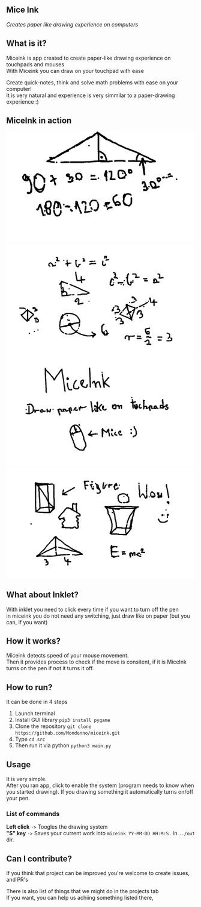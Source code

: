 ## Mice Ink
*Creates paper like drawing experience on computers*

## What is it?
Miceink is app created to create paper-like drawing experience on touchpads and mouses<br>
With Miceink you can draw on your touchpad with ease<br>

Create quick-notes, think and solve math problems with ease on your computer!<br>
It is very natural and experience is very simmilar to a paper-drawing experience :)

## MiceInk in action 
<p algin="center">
    <img src="./examples/figures.png">
    <img src="./examples/equantions.png">
    <img src="./examples/miceink_is_cool.png">
    <img src="./examples/cool_things.png">
</p>

## What about Inklet?
With inklet you need to click every time if you want to turn off the pen<br>
in miceink you do not need any switching, just draw like on paper (but you can, if you want)

## How it works?

Miceink detects speed of your mouse movement.<br>
Then it provides process to check if the move is consitent, if it is MiceInk turns on the pen if not it turns it off.

## How to run?

It can be done in 4 steps

1. Launch terminal
2. Install GUI library `pip3 install pygame`
3. Clone the repository `git clone https://github.com/Mondonno/miceink.git`
4. Type `cd src`
5. Then run it via python `python3 main.py`

## Usage

It is very simple.<br>
After you ran app, click to enable the system (program needs to know when you started drawing).
If you drawing something it automatically turns on/off your pen.

### List of commands

**Left click** `->` Toogles the drawing system<br>
**"S" key** `->` Saves your current work into `miceink YY-MM-DD HH:M:S.` in `../out` dir.

## Can I contribute?

If you think that project can be improved you're welcome to create issues, and PR's

There is also list of things that we might do in the projects tab<br>
If you want, you can help us achiing something listed there,